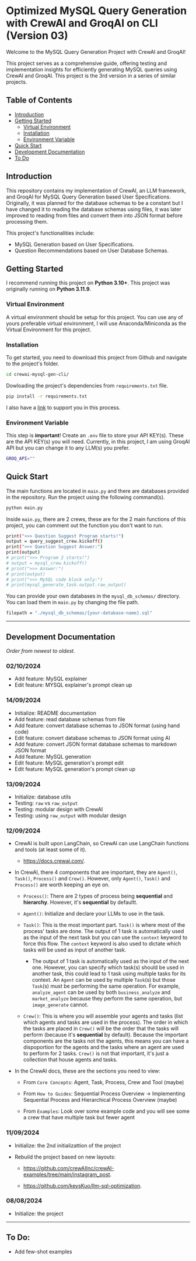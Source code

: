 # Optimized MySQL Query Generation with CrewAI and GroqAI on CLI (Version 03)

Welcome to the MySQL Query Generation Project with CrewAI and GroqAI!

This project serves as a comprehensive guide, offering testing and implementation insights for efficiently generating MySQL queries using CrewAI and GroqAI. This project is the 3rd version in a series of similar projects.

## Table of Contents

- [Introduction](#introduction)
- [Getting Started](#getting-started)
  - [Virtual Environment](#Virtual-Environment)
  - [Installation](#installation)
  - [Environment Variable](#Environment-Variable)
- [Quick Start](#Quick-Start)
- [Development Documentation](#development-documentation)
- [To Do](#to-do)

## Introduction

This repository contains my implementation of CrewAI, an LLM framework, and GroqAI for MySQL Query Generation based User Specifications. Originally, it was planned for the database schemas to be a constant but I have changed it to reading the database schemas using files, it was later improved to reading from files and convert them into JSON format before processing them.

This project's functionalities include:

- MySQL Generation based on User Specifications.
- Question Recommendations based on User Database Schemas.

## Getting Started

I recommend running this project on **Python 3.10+**. This project was originally running on **Python 3.11.9**.

### Virtual Environment

A virtual environment should be setup for this project. You can use any of yours preferable virtual environment, I will use Anaconda/Miniconda as the Virtual Environment for this project.

### Installation

To get started, you need to download this project from Github and navigate to the project's folder.

```sh
cd crewai-mysql-gen-cli/
```

Dowloading the project's dependencies from `requirements.txt` file.

```sh
pip install -r requirements.txt
```

I also have a [link](https://chatgpt.com/share/757c50b4-f574-48d0-a04d-c955d100aeab) to support you in this process.

### Environment Variable

This step is **important**! Create an `.env` file to store your API KEY(s). These are the API KEY(s) you will need. Currently, in this project, I am using GroqAI API but you can change it to any LLM(s) you prefer.

```sh
GROQ_API=""
```

## Quick Start

The main functions are located in `main.py` and there are databases provided in the repository. Run the project using the following command(s).

```sh
python main.py
```

Inside `main.py`, there are 2 crews, these are for the 2 main functions of this project, you can comment out the function you don't want to run.

```sh
print(">>> Question Suggest Program starts!")
output = query_suggest_crew.kickoff()
print(">>> Question Suggest Answer:")
print(output)
# print(">>> Program 2 starts!")
# output = mysql_crew.kickoff()
# print(">>> Answer:")
# print(output)
# print(">>> MySQL code block only:")
# print(mysql_generate_task.output.raw_output)
```

You can provide your own databases in the `mysql_db_schemas/` directory. You can load them in `main.py` by changing the file path.

```sh
filepath = "./mysql_db_schemas/{your-database-name}.sql"
```

---

## Development Documentation

*Order from newest to oldest.*

### 02/10/2024

- Add feature: MySQL explainer
- Edit feature: MYSQL explainer's prompt clean up

### 14/09/2024

- Initialize: README documentation
- Add feature: read database schemas from file
- Add feature: convert database schemas to JSON format (using hand code)
- Edit feature: convert database schemas to JSON format using AI
- Add feature: convert JSON format database schemas to markdown JSON format
- Add feature: MySQL generation
- Edit feature: MySQL generation's prompt edit
- Edit feature: MySQL generation's prompt clean up

### 13/09/2024

- Initialize: database utils
- Testing: `raw` vs `raw_output`
- Testing: modular design with CrewAI
- Testing: using `raw_output` with modular design

### 12/09/2024

- CrewAI is built upon LangChain, so CrewAI can use LangChain functions and tools (at least some of it).

  - https://docs.crewai.com/.

- In CrewAI, there 4 components that are important, they are `Agent()`, `Task()`, `Process()` and `Crew()`. However, only `Agent()`, `Task()` and `Process()` are worth keeping an eye on.

  - `Process()`: There are 2 types of process being **sequential** and **hierarchy**. However, it's **sequential** by defaultt.

  - `Agent()`: Initialize and declare your LLMs to use in the task.

  - `Task()`: This is the most important part. `Task()` is where most of the process' tasks are done. The output of 1 task is automatically used as the input of the next task but you can use the `context` keyword to force this flow. The `context` keyword is also used to dictate which tasks will be used as input of another task.

    - The output of 1 task is automatically used as the input of the next one. However, you can specify which task(s)
      should be used in another task, this could lead to 1 task using multiple tasks for its context. An `Agent` can be used by multiple `Task`(s) but those `Task`(s) must be performing the same operation. For example, `analyze_agent` can be used by both `business_analyze` and `market_analyze` because they perform the same operation, but `image_generate` cannot.

  - `Crew()`: This is where you will assemble your agents and tasks (list which agents and tasks are used in the process). The order in which the tasks are placed in `Crew()` will be the order that the tasks will perform (because it's **sequential** by default). Because the important components are the tasks not the agents, this means you can have a dispoportion for the agents and the tasks where an agent are used to perform for 2 tasks. `Crew()` is not that important, it's just a collection that house agents and tasks.

- In the CrewAI docs, these are the sections you need to view:

  - From `Core Concepts`: Agent, Task, Process, Crew and Tool (maybe)

  - From `How to Guides`: Sequential Process Overview -> Implementing Sequential Process and Hierarchical Process Overview (maybe)

  - From `Examples`: Look over some example code and you will see some a crew that have multiple task but fewer agent

### 11/09/2024

- Initialize: the 2nd initializattion of the project

- Rebuild the project based on new layouts:

	- https://github.com/crewAIInc/crewAI-examples/tree/main/instagram_post.
	
	- https://github.com/keysKuo/llm-sql-optimization.
### 08/08/2024

- Initialize: the project

---

## To Do:

- Add few-shot examples
